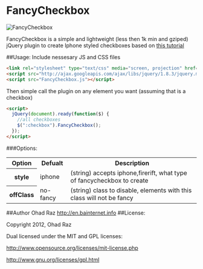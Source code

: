 FancyCheckbox
=============
![FancyCheckbox](http://i.imgur.com/2Xy6d.png)

FancyCheckbox is a simple and lightweight (less then 1k min and gziped) jQuery plugin to create Iphone styled checkboxes based on [this tutorial](http://www.webstuffshare.com/2010/03/stylize-your-own-checkboxes/)

##Usage:
Include nessesary JS and CSS files
```html
<link rel="stylesheet" type="text/css" media="screen, projection" href="FancyCheckbox.css" />
<script src="http://ajax.googleapis.com/ajax/libs/jquery/1.8.3/jquery.min.js"></script>
<script src="FancyCheckbox.js"></script>
```
Then simple call the plugin on any element you want (assuming that is a checkbox)
```html
<script>
  jQuery(document).ready(function($) {
    //all checkboxes
    $(":checkbox").FancyCheckbox();
  });
</script>
```

###Options:
<table>
  <tr>
    <th>Option</th>
    <th>Defualt</th>
    <th>Description</th>
  </tr>
  <tr>
    <th>style</th>
    <td>iphone</td>
    <td>(string) accepts iphone,firerift, what type of fancycheckbox to create</td>
  </tr>
  <tr>
    <th>offClass</th>
    <td>no-fancy</td>
    <td>(string) class to disable, elements with this class will not be fancy</td>
  </tr>
</table>

##Author
Ohad Raz http://en.bainternet.info
##License:

Copyright 2012, Ohad Raz

Dual licensed under the MIT and GPL licenses:

http://www.opensource.org/licenses/mit-license.php

http://www.gnu.org/licenses/gpl.html
